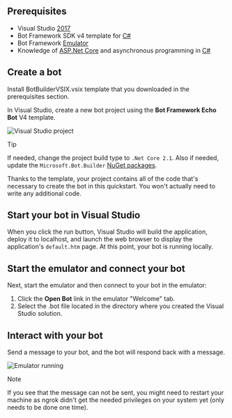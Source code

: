 ## Prerequisites
- Visual Studio [2017](https://www.visualstudio.com/downloads)
- Bot Framework SDK v4 template for [C#](https://aka.ms/bot-vsix)
- Bot Framework [Emulator](https://aka.ms/Emulator-wiki-getting-started)
- Knowledge of [ASP.Net Core](https://docs.microsoft.com/aspnet/core/) and asynchronous programming in [C#](https://docs.microsoft.com/en-us/dotnet/csharp/programming-guide/concepts/async/index)

## Create a bot
Install BotBuilderVSIX.vsix template that you downloaded in the prerequisites section.

In Visual Studio, create a new bot project using the **Bot Framework Echo Bot** V4 template.


![Visual Studio project](~/media/azure-bot-quickstarts/bot-builder-dotnet-project.png)

> [!TIP] 
> If needed, change the project build type to ``.Net Core 2.1``. Also if needed, update the `Microsoft.Bot.Builder` [NuGet packages](https://docs.microsoft.com/en-us/nuget/quickstart/install-and-use-a-package-in-visual-studio).

Thanks to the template, your project contains all of the code that's necessary to create the bot in this quickstart. You won't actually need to write any additional code.

## Start your bot in Visual Studio

When you click the run button, Visual Studio will build the application, deploy it to localhost, and launch the web browser to display the application's `default.htm` page. At this point, your bot is running locally.

## Start the emulator and connect your bot

Next, start the emulator and then connect to your bot in the emulator:

1. Click the **Open Bot** link in the emulator "Welcome" tab. 
2. Select the .bot file located in the directory where you created the Visual Studio solution.

## Interact with your bot

Send a message to your bot, and the bot will respond back with a message.

![Emulator running](~/media/emulator-v4/emulator-running.png)

> [!NOTE]
> If you see that the message can not be sent, you might need to restart your machine as ngrok didn't get the needed privileges on your system yet (only needs to be done one time).
